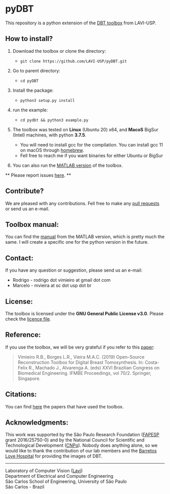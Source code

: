 pyDBT
======

This repository is a python extension of the [DBT toolbox](https://github.com/LAVI-USP/DBT-Reconstruction) from LAVI-USP. 



## How to install?

 1. Download the toolbox or clone the directory:
    
    * ```git clone https://github.com/LAVI-USP/pyDBT.git```

 2. Go to parent directory:

    * ```cd pyDBT```

 3. Install the package:

    * ```python3 setup.py install```

 4. run the example:

    * ```cd pydbt && python3 example.py```
 
 5. The toolbox was tested on **Linux** (Ubuntu 20) x64, and **MacoS** BigSur (Intel) machines, with python **3.7.5**.
     * You will need to install gcc for the compilation. You can install gcc 11 on macOS through [homebrew](https://formulae.brew.sh/formula/gcc).
     * Fell free to reach me if you want binaries for either Ubuntu or BigSur
 
 6. You can also run the [MATLAB version](https://github.com/LAVI-USP/DBT-Reconstruction) of the toolbox.

** Please report issues [here](https://github.com/LAVI-USP/pyDBT/issues). **

## Contribute? 

We are pleased with any contributions. Fell free to make any [pull requests](https://github.com/LAVI-USP/pyDBT/pulls) or send us an e-mail.


## Toolbox manual:

You can find the [manual](https://github.com/LAVI-USP/DBT-Reconstruction/wiki/Toolbox-Manual) from the MATLAB version, which is pretty much the same. I will create a specific one for the python version in the future.

## Contact:

If you have any question or suggestion, please send us an e-mail:

- Rodrigo - rodrigo dot vimieiro at gmail dot com
- Marcelo - mvieira at sc dot usp dot br

## License:

The toolbox is licensed under the **GNU General Public License v3.0**. Please check the [licence file](https://github.com/LAVI-USP/pyDBT/blob/master/LICENSE).

## Reference:

If you use the toolbox, we will be very grateful if you refer to this [paper](https://doi.org/10.1007/978-981-13-2517-5_53):

> Vimieiro R.B., Borges L.R., Vieira M.A.C. (2019) Open-Source Reconstruction Toolbox for Digital Breast Tomosynthesis. In: Costa-Felix R., Machado J., Alvarenga A. (eds) XXVI Brazilian Congress on Biomedical Engineering. IFMBE Proceedings, vol 70/2. Springer, Singapore.

## Citations:

You can find [here](https://scholar.google.com.br/scholar?oi=bibs&hl=pt-BR&cites=3156269064066227282) the papers that have used the toolbox.

## Acknowledgments:

This work was supported by the São Paulo Research Foundation ([FAPESP](http://www.fapesp.br/) grant 2016/25750-0) and by the National Council for Scientific and Technological Development ([CNPq](http://www.cnpq.br/)). Nobody does anything alone, so we would like to thank the contribution of our lab members and the [Barretos Love Hospital](https://www.hcancerbarretos.com.br) for providing the images of DBT.

---

Laboratory of Computer Vision ([Lavi](http://iris.sel.eesc.usp.br/lavi/))  
Department of Electrical and Computer Engineering  
São Carlos School of Engineering, University of São Paulo  
São Carlos - Brazil
